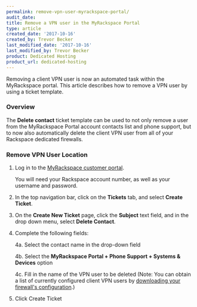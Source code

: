 ```yaml
---
permalink: remove-vpn-user-myrackspace-portal/
audit_date:
title: Remove a VPN user in the MyRackspace Portal
type: article
created_date: '2017-10-16'
created_by: Trevor Becker
last_modified_date: '2017-10-16'
last_modified_by: Trevor Becker
product: Dedicated Hosting
product_url: dedicated-hosting
---
```


Removing a client VPN user is now an automated task within the MyRackspace portal. This article describes how to remove a VPN user by using a ticket template.

### Overview

The **Delete contact** ticket template can be used to not only remove a user from the MyRackspace Portal account contacts list and phone support, but to now also automatically delete the client VPN user from all of your Rackspace dedicated firewalls. 

### Remove VPN User Location

1. Log in to the [MyRackspace customer portal](https://my.rackspace.com/portal/auth/login).

   You will need your Rackspace account number, as well as your username and password.

2. In the top navigation bar, click on the **Tickets** tab, and select **Create Ticket**.

3. On the **Create New Ticket** page, click the **Subject** text field, and in the drop down menu, select **Delete Contact**.

4. Complete the following fields:

    4a. Select the contact name in the drop-down field
    
    4b. Select the **MyRackspace Portal + Phone Support + Systems & Devices** option
    
    4c. Fill in the name of the VPN user to be deleted (Note: You can obtain a list of currently configured client VPN users by [downloading your firewall's configuration](https://community.rackspace.com/products/f/43/t/5892).)

5. Click Create Ticket
